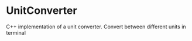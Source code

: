 # UnitConverter

C++ implementation of a unit converter. Convert between different units in terminal
